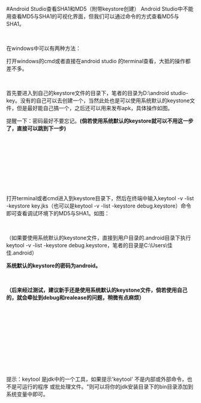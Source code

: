 #Android Studio查看SHA1和MD5（附带keystore创建）
Android Studio中不能用查看MD5与SHA1的可视化界面，但我们可以通过命令的方式查看MD5与SHA1。

 

在windows中可以有两种方法：

打开windows的cmd或者直接在android studio 的terminal查看，大抵的操作都差不多。

 

首先要进入到自己的keystore文件的目录下，笔者的目录为D:\android studio-key。没有的自己可以去创建一个，当然此处也是可以使用系统默认的keystone文件，但是最好能自己搞一个，之后还可以用来发布apk，具体操作如图。

提醒一下：密码最好不要忘记。**(倘若使用系统默认的keystore就可以不用这一步了，直接可以跳到下一步)**

 

<img alt="" class="has" src="https://img-blog.csdn.net/20151116090356587?watermark/2/text/aHR0cDovL2Jsb2cuY3Nkbi5uZXQv/font/5a6L5L2T/fontsize/400/fill/I0JBQkFCMA==/dissolve/70/gravity/Center">

 

<img alt="" class="has" src="https://img-blog.csdn.net/20151116090402449?watermark/2/text/aHR0cDovL2Jsb2cuY3Nkbi5uZXQv/font/5a6L5L2T/fontsize/400/fill/I0JBQkFCMA==/dissolve/70/gravity/Center">

 

 

打开terminal或者cmd进入到keystore目录下，然后在终端中输入keytool -v -list -keystore key.jks（也可以是keytool -v -list -keystore debug.keystore）命令即可查看调试环境下的MD5与SHA1。如图：

 

（如果要使用系统默认的keystone文件，直接到用户目录的.android目录下执行keytool -v -list -keystore debug.keystore，笔者的目录是C:\Users\佳佳\.android）

**系统默认的keystore的密码为android。**

 

**（后来经过测试，建议新手还是使用系统默认的keystone文件，倘若使用自己的，就会牵扯到debug和realease的问题，稍微有点麻烦）**

 

 

<img alt="" class="has" src="https://img-blog.csdn.net/20151116091019498?watermark/2/text/aHR0cDovL2Jsb2cuY3Nkbi5uZXQv/font/5a6L5L2T/fontsize/400/fill/I0JBQkFCMA==/dissolve/70/gravity/Center">

 

<img alt="" class="has" src="https://img-blog.csdn.net/20151116091025483?watermark/2/text/aHR0cDovL2Jsb2cuY3Nkbi5uZXQv/font/5a6L5L2T/fontsize/400/fill/I0JBQkFCMA==/dissolve/70/gravity/Center">

 

 

提示：keytool 是jdk中的一个工具，如果提示'keytool' 不是内部或外部命令，也不是可运行的程序 或批处理文件。"则可以将你的jdk安装目录下的bin目录添加到系统变量中即可。

 

 
